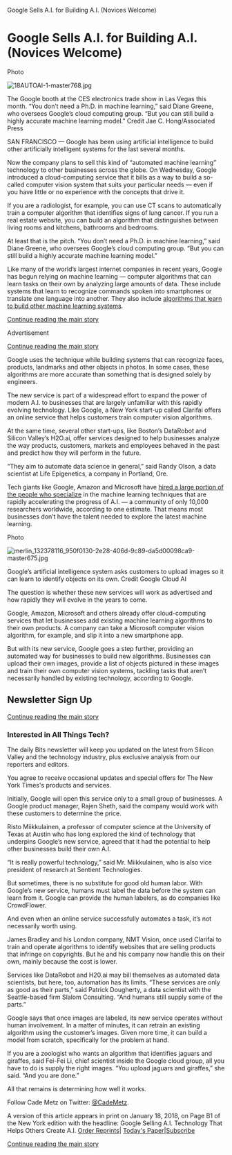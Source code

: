 Google Sells A.I. for Building A.I. (Novices Welcome)

# Google Sells A.I. for Building A.I. (Novices Welcome)

Photo

![18AUTOAI-1-master768.jpg](../_resources/ac5e182098b394a8f51010779ece6490.jpg)

The Google booth at the CES electronics trade show in Las Vegas this month. “You don’t need a Ph.D. in machine learning,” said Diane Greene, who oversees Google’s cloud computing group. “But you can still build a highly accurate machine learning model.” Credit Jae C. Hong/Associated Press

SAN FRANCISCO — Google has been using artificial intelligence to build other artificially intelligent systems for the last several months.

Now the company plans to sell this kind of “automated machine learning” technology to other businesses across the globe. On Wednesday, Google introduced a cloud-computing service that it bills as a way to build a so-called computer vision system that suits your particular needs — even if you have little or no experience with the concepts that drive it.

If you are a radiologist, for example, you can use CT scans to automatically train a computer algorithm that identifies signs of lung cancer. If you run a real estate website, you can build an algorithm that distinguishes between living rooms and kitchens, bathrooms and bedrooms.

At least that is the pitch. “You don’t need a Ph.D. in machine learning,” said Diane Greene, who oversees Google’s cloud computing group. “But you can still build a highly accurate machine learning model.”

Like many of the world’s largest internet companies in recent years, Google has begun relying on machine learning — computer algorithms that can learn tasks on their own by analyzing large amounts of data. These include systems that learn to recognize commands spoken into smartphones or translate one language into another. They also include [algorithms that learn to build other machine learning systems](https://www.nytimes.com/2017/11/05/technology/machine-learning-artificial-intelligence-ai.html).

 [Continue reading the main story](https://www.nytimes.com/2018/01/17/technology/google-sells-ai.html?_r=0#story-continues-2)

Advertisement

[Continue reading the main story](https://www.nytimes.com/2018/01/17/technology/google-sells-ai.html?_r=0#story-continues-3)

Google uses the technique while building systems that can recognize faces, products, landmarks and other objects in photos. In some cases, these algorithms are more accurate than something that is designed solely by engineers.

The new service is part of a widespread effort to expand the power of modern A.I. to businesses that are largely unfamiliar with this rapidly evolving technology. Like Google, a New York start-up called Clarifai offers an online service that helps customers train computer vision algorithms.

At the same time, several other start-ups, like Boston’s DataRobot and Silicon Valley’s H2O.ai, offer services designed to help businesses analyze the way products, customers, markets and employees behaved in the past and predict how they will perform in the future.

“They aim to automate data science in general,” said Randy Olson, a data scientist at Life Epigenetics, a company in Portland, Ore.

Tech giants like Google, Amazon and Microsoft have [hired a large portion of the people who specialize](https://www.nytimes.com/2017/10/22/technology/artificial-intelligence-experts-salaries.html) in the machine learning techniques that are rapidly accelerating the progress of A.I. — a community of only 10,000 researchers worldwide, according to one estimate. That means most businesses don’t have the talent needed to explore the latest machine learning.

Photo

![merlin_132378116_950f0130-2e28-406d-9c89-da5d00098ca9-master675.jpg](../_resources/707bf95d400f31929c318be785a9bd33.jpg)

Google’s artificial intelligence system asks customers to upload images so it can learn to identify objects on its own. Credit Google Cloud AI

The question is whether these new services will work as advertised and how rapidly they will evolve in the years to come.

Google, Amazon, Microsoft and others already offer cloud-computing services that let businesses add existing machine learning algorithms to their own products. A company can take a Microsoft computer vision algorithm, for example, and slip it into a new smartphone app.

But with its new service, Google goes a step further, providing an automated way for businesses to build new algorithms. Businesses can upload their own images, provide a list of objects pictured in these images and train their own computer vision systems, tackling tasks that aren’t necessarily handled by existing technology, according to Google.

## Newsletter Sign Up

 [Continue reading the main story](https://www.nytimes.com/2018/01/17/technology/google-sells-ai.html?_r=0#continues-post-newsletter)

### Interested in All Things Tech?

The daily Bits newsletter will keep you updated on the latest from Silicon Valley and the technology industry, plus exclusive analysis from our reporters and editors.

 You agree to receive occasional updates and special offers for The New York Times's products and services.

Initially, Google will open this service only to a small group of businesses. A Google product manager, Rajen Sheth, said the company would work with these customers to determine the price.

Risto Miikkulainen, a professor of computer science at the University of Texas at Austin who has long explored the kind of technology that underpins Google’s new service, agreed that it had the potential to help other businesses build their own A.I.

“It is really powerful technology,” said Mr. Miikkulainen, who is also vice president of research at Sentient Technologies.

But sometimes, there is no substitute for good old human labor. With Google’s new service, humans must label the data before the system can learn from it. Google can provide the human labelers, as do companies like CrowdFlower.

And even when an online service successfully automates a task, it’s not necessarily worth using.

James Bradley and his London company, NMT Vision, once used Clarifai to train and operate algorithms to identify websites that are selling products that infringe on copyrights. But he and his company now handle this on their own, mainly because the cost is lower.

Services like DataRobot and H20.ai may bill themselves as automated data scientists, but here, too, automation has its limits. “These services are only as good as their parts,” said Patrick Dougherty, a data scientist with the Seattle-based firm Slalom Consulting. “And humans still supply some of the parts.”

Google says that once images are labeled, its new service operates without human involvement. In a matter of minutes, it can retrain an existing algorithm using the customer’s images. Given more time, it can build a model from scratch, specifically for the problem at hand.

If you are a zoologist who wants an algorithm that identifies jaguars and giraffes, said Fei-Fei Li, chief scientist inside the Google cloud group, all you have to do is supply the right images. “You upload jaguars and giraffes,” she said. “And you are done.”

All that remains is determining how well it works.

Follow Cade Metz on Twitter: [@CadeMetz](https://twitter.com/CadeMetz?ref_src=twsrc%5Egoogle%7Ctwcamp%5Eserp%7Ctwgr%5Eauthor).

A version of this article appears in print on January 18, 2018, on Page B1 of the New York edition with the headline: Google Selling A.I. Technology That Helps Others Create A.I. [Order Reprints](http://www.nytreprints.com/)| [Today's Paper](http://www.nytimes.com/pages/todayspaper/index.html)|[Subscribe](http://www.nytimes.com/subscriptions/Multiproduct/lp839RF.html?campaignId=48JQY)

 [Continue reading the main story](https://www.nytimes.com/2018/01/17/technology/google-sells-ai.html?_r=0#whats-next)